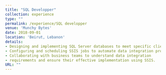 ```yaml
---
title: "SQL Developper"
collection: experience
type: ""
permalink: /experience/SQL developper
venue: 'Munchy Bytes'
date: 2018-09-01
location: 'Beirut, Lebanon'
details:
- Designing and implementing SQL Server databases to meet specific client requirements.
- Configuring and scheduling SSIS jobs to automate data integration processes.
- Collaborating with business teams to understand data integration
- requirements and ensure their effective implementation using SSIS.
URL: ""
---
```

